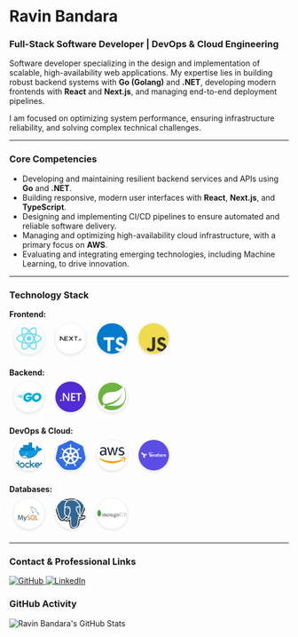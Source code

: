 # Ravin Bandara
### Full-Stack Software Developer | DevOps & Cloud Engineering

Software developer specializing in the design and implementation of scalable, high-availability web applications. My expertise lies in building robust backend systems with **Go (Golang)** and **.NET**, developing modern frontends with **React** and **Next.js**, and managing end-to-end deployment pipelines.

I am focused on optimizing system performance, ensuring infrastructure reliability, and solving complex technical challenges.

---

### Core Competencies

* Developing and maintaining resilient backend services and APIs using **Go** and **.NET**.
* Building responsive, modern user interfaces with **React**, **Next.js**, and **TypeScript**.
* Designing and implementing CI/CD pipelines to ensure automated and reliable software delivery.
* Managing and optimizing high-availability cloud infrastructure, with a primary focus on **AWS**.
* Evaluating and integrating emerging technologies, including Machine Learning, to drive innovation.

---

### Technology Stack

**Frontend:**
<br>
<img src="https://raw.githubusercontent.com/github/explore/main/topics/react/react.png" alt="React" width="55" height="55" style="border-radius:50%; margin: 7px; border: 1px solid #eee; box-shadow: 0 2px 4px rgba(0,0,0,0.1);" />
<img src="https://raw.githubusercontent.com/github/explore/main/topics/nextjs/nextjs.png" alt="Next.js" width="55" height="55" style="border-radius:50%; margin: 7px; border: 1px solid #eee; box-shadow: 0 2px 4px rgba(0,0,0,0.1);" />
<img src="https://raw.githubusercontent.com/github/explore/main/topics/typescript/typescript.png" alt="TypeScript" width="55" height="55" style="border-radius:50%; margin: 7px; border: 1px solid #eee; box-shadow: 0 2px 4px rgba(0,0,0,0.1);" />
<img src="https://raw.githubusercontent.com/github/explore/main/topics/javascript/javascript.png" alt="JavaScript" width="55" height="55" style="border-radius:50%; margin: 7px; border: 1px solid #eee; box-shadow: 0 2px 4px rgba(0,0,0,0.1);" />

**Backend:**
<br>
<img src="https://raw.githubusercontent.com/github/explore/main/topics/go/go.png" alt="Golang" width="55" height="55" style="border-radius:50%; margin: 7px; border: 1px solid #eee; box-shadow: 0 2px 4px rgba(0,0,0,0.1);" />
<img src="https://raw.githubusercontent.com/github/explore/main/topics/dotnet/dotnet.png" alt=".NET" width="55" height="55" style="border-radius:50%; margin: 7px; border: 1px solid #eee; box-shadow: 0 2px 4px rgba(0,0,0,0.1);" />
<img src="https://raw.githubusercontent.com/github/explore/main/topics/spring-boot/spring-boot.png" alt="Spring Boot" width="55" height="55" style="border-radius:50%; margin: 7px; border: 1px solid #eee; box-shadow: 0 2px 4px rgba(0,0,0,0.1);" />

**DevOps & Cloud:**
<br>
<img src="https://raw.githubusercontent.com/github/explore/main/topics/docker/docker.png" alt="Docker" width="55" height="55" style="border-radius:50%; margin: 7px; border: 1px solid #eee; box-shadow: 0 2px 4px rgba(0,0,0,0.1);" />
<img src="https://raw.githubusercontent.com/github/explore/main/topics/kubernetes/kubernetes.png" alt="Kubernetes" width="55" height="55" style="border-radius:50%; margin: 7px; border: 1px solid #eee; box-shadow: 0 2px 4px rgba(0,0,0,0.1);" />
<img src="https://raw.githubusercontent.com/github/explore/main/topics/aws/aws.png" alt="AWS" width="55" height="55" style="border-radius:50%; margin: 7px; border: 1px solid #eee; box-shadow: 0 2px 4px rgba(0,0,0,0.1);" />
<img src="https://raw.githubusercontent.com/github/explore/main/topics/terraform/terraform.png" alt="Terraform" width="55" height="55" style="border-radius:50%; margin: 7px; border: 1px solid #eee; box-shadow: 0 2px 4px rgba(0,0,0,0.1);" />

**Databases:**
<br>
<img src="https://raw.githubusercontent.com/github/explore/main/topics/mysql/mysql.png" alt="MySQL" width="55" height="55" style="border-radius:50%; margin: 7px; border: 1px solid #eee; box-shadow: 0 2px 4px rgba(0,0,0,0.1);" />
<img src="https://raw.githubusercontent.com/github/explore/main/topics/postgresql/postgresql.png" alt="PostgreSQL" width="55" height="55" style="border-radius:50%; margin: 7px; border: 1px solid #eee; box-shadow: 0 2px 4px rgba(0,0,0,0.1);" />
<img src="https://raw.githubusercontent.com/github/explore/main/topics/mongodb/mongodb.png" alt="MongoDB" width="55" height="55" style="border-radius:50%; margin: 7px; border: 1px solid #eee; box-shadow: 0 2px 4px rgba(0,0,0,0.1);" />

---

### Contact & Professional Links

<a href="https://github.com/YOUR_USERNAME" target="_blank">
  <img alt="GitHub" src="https://img.shields.io/badge/GitHub-100000?style=for-the-badge&logo=github&logoColor=white" />
</a>
<a href="https://linkedin.com/in/YOUR_LINKEDIN_USERNAME" target="_blank">
  <img alt="LinkedIn" src="https://img.shields.io/badge/LinkedIn-0077B5?style=for-the-badge&logo=linkedin&logoColor=white" />
</a>

### GitHub Activity

![Ravin Bandara's GitHub Stats](https://github-readme-stats.vercel.app/api?username=YOUR_USERNAME&show_icons=true&theme=graywhite&hide_border=false&count_private=true&border_color=e4e2e2)
